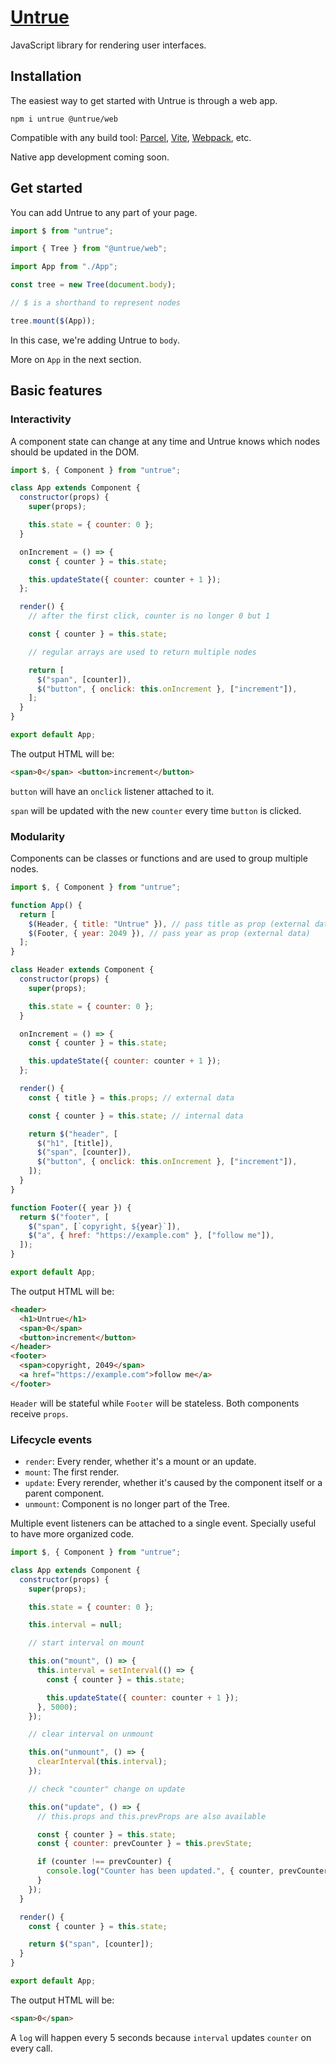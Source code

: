 # [Untrue](https://untrue.dev/)

JavaScript library for rendering user interfaces.

## Installation

The easiest way to get started with Untrue is through a web app.

```
npm i untrue @untrue/web
```

Compatible with any build tool: [Parcel](https://parceljs.org/), [Vite](https://vitejs.dev/), [Webpack](https://webpack.js.org/), etc.

Native app development coming soon.

## Get started

You can add Untrue to any part of your page.

```js
import $ from "untrue";

import { Tree } from "@untrue/web";

import App from "./App";

const tree = new Tree(document.body);

// $ is a shorthand to represent nodes

tree.mount($(App));
```

In this case, we're adding Untrue to `body`.

More on `App` in the next section.

## Basic features

### Interactivity

A component state can change at any time and Untrue knows which nodes should be updated in the DOM.

```js
import $, { Component } from "untrue";

class App extends Component {
  constructor(props) {
    super(props);

    this.state = { counter: 0 };
  }

  onIncrement = () => {
    const { counter } = this.state;

    this.updateState({ counter: counter + 1 });
  };

  render() {
    // after the first click, counter is no longer 0 but 1

    const { counter } = this.state;

    // regular arrays are used to return multiple nodes

    return [
      $("span", [counter]),
      $("button", { onclick: this.onIncrement }, ["increment"]),
    ];
  }
}

export default App;
```

The output HTML will be:

```html
<span>0</span> <button>increment</button>
```

`button` will have an `onclick` listener attached to it.

`span` will be updated with the new `counter` every time `button` is clicked.

### Modularity

Components can be classes or functions and are used to group multiple nodes.

```js
import $, { Component } from "untrue";

function App() {
  return [
    $(Header, { title: "Untrue" }), // pass title as prop (external data)
    $(Footer, { year: 2049 }), // pass year as prop (external data)
  ];
}

class Header extends Component {
  constructor(props) {
    super(props);

    this.state = { counter: 0 };
  }

  onIncrement = () => {
    const { counter } = this.state;

    this.updateState({ counter: counter + 1 });
  };

  render() {
    const { title } = this.props; // external data

    const { counter } = this.state; // internal data

    return $("header", [
      $("h1", [title]),
      $("span", [counter]),
      $("button", { onclick: this.onIncrement }, ["increment"]),
    ]);
  }
}

function Footer({ year }) {
  return $("footer", [
    $("span", [`copyright, ${year}`]),
    $("a", { href: "https://example.com" }, ["follow me"]),
  ]);
}

export default App;
```

The output HTML will be:

```html
<header>
  <h1>Untrue</h1>
  <span>0</span>
  <button>increment</button>
</header>
<footer>
  <span>copyright, 2049</span>
  <a href="https://example.com">follow me</a>
</footer>
```

`Header` will be stateful while `Footer` will be stateless. Both components receive `props`.

### Lifecycle events

- `render`: Every render, whether it's a mount or an update.
- `mount`: The first render.
- `update`: Every rerender, whether it's caused by the component itself or a parent component.
- `unmount`: Component is no longer part of the Tree.

Multiple event listeners can be attached to a single event. Specially useful to have more organized code.

```js
import $, { Component } from "untrue";

class App extends Component {
  constructor(props) {
    super(props);

    this.state = { counter: 0 };

    this.interval = null;

    // start interval on mount

    this.on("mount", () => {
      this.interval = setInterval(() => {
        const { counter } = this.state;

        this.updateState({ counter: counter + 1 });
      }, 5000);
    });

    // clear interval on unmount

    this.on("unmount", () => {
      clearInterval(this.interval);
    });

    // check "counter" change on update

    this.on("update", () => {
      // this.props and this.prevProps are also available

      const { counter } = this.state;
      const { counter: prevCounter } = this.prevState;

      if (counter !== prevCounter) {
        console.log("Counter has been updated.", { counter, prevCounter });
      }
    });
  }

  render() {
    const { counter } = this.state;

    return $("span", [counter]);
  }
}

export default App;
```

The output HTML will be:

```html
<span>0</span>
```

A `log` will happen every 5 seconds because `interval` updates `counter` on every call.
